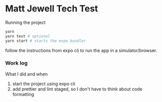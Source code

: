 # Matt Jewell Tech Test

Running the project

```bash
yarn
yarn test # optional
yarn start # starts the expo bundler
```

follow the instructions from expo cli to run the app in a simulator/browser.

### Work log

What I did and when

1. start the project using expo cli
1. add prettier and lint staged, so I don't have to think about code formatting
